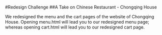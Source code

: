 #Redesign Challenge
##A Take on Chinese Restaurant - Chongqing House

We redesigned the menu and the cart pages of the website of Chongqing House.
Opening menu.html will lead you to our redesigned menu page; whereas opening cart.html will lead you to our redesigned cart page.
